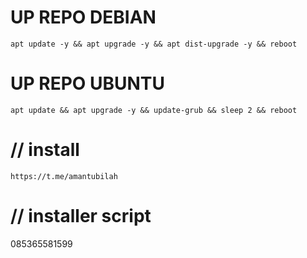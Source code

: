 
# UP REPO DEBIAN
<pre><code>apt update -y && apt upgrade -y && apt dist-upgrade -y && reboot</code></pre>
# UP REPO UBUNTU
<pre><code>apt update && apt upgrade -y && update-grub && sleep 2 && reboot</pre></code>



# // install
<pre><code>https://t.me/amantubilah</code></pre>

# // installer script
085365581599
